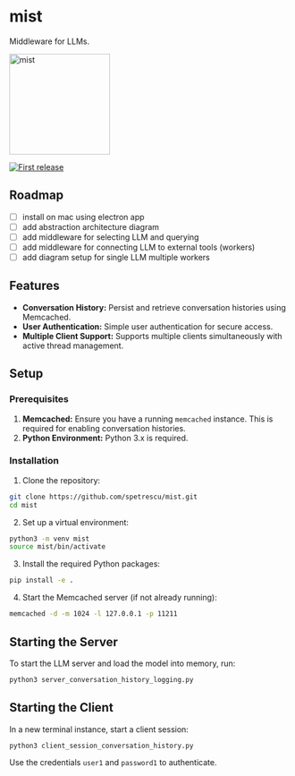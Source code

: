 # mist
Middleware for LLMs.

<div align="left">
   <p>
    <img width="180" alt="mist" src="https://github.com/user-attachments/assets/ce44265d-dac4-421c-9b77-583973d63d0b">
   </p>
   <p>
     <a href="">
       <img alt="First release" src="https://img.shields.io/badge/release-v0.0.0-darkgreen.svg" />
     </a>
   </p>
 </div>

## Roadmap
- [ ] install on mac using electron app
- [ ] add abstraction architecture diagram
- [ ] add middleware for selecting LLM and querying
- [ ] add middleware for connecting LLM to external tools (workers)
- [ ] add diagram setup for single LLM multiple workers

## Features
- **Conversation History:** Persist and retrieve conversation histories using Memcached.
- **User Authentication:** Simple user authentication for secure access.
- **Multiple Client Support:** Supports multiple clients simultaneously with active thread management.

## Setup

### Prerequisites
1. **Memcached:** Ensure you have a running `memcached` instance. This is required for enabling conversation histories.
2. **Python Environment:** Python 3.x is required.

### Installation

1. Clone the repository:
```bash
git clone https://github.com/spetrescu/mist.git
cd mist
```
2. Set up a virtual environment:
```bash
python3 -m venv mist
source mist/bin/activate
```
3. Install the required Python packages:
```bash
pip install -e .
```
4. Start the Memcached server (if not already running):
```bash
memcached -d -m 1024 -l 127.0.0.1 -p 11211
```

## Starting the Server
To start the LLM server and load the model into memory, run:
```bash
python3 server_conversation_history_logging.py
```

## Starting the Client
In a new terminal instance, start a client session:
```bash
python3 client_session_conversation_history.py
```
Use the credentials `user1` and `password1` to authenticate.
